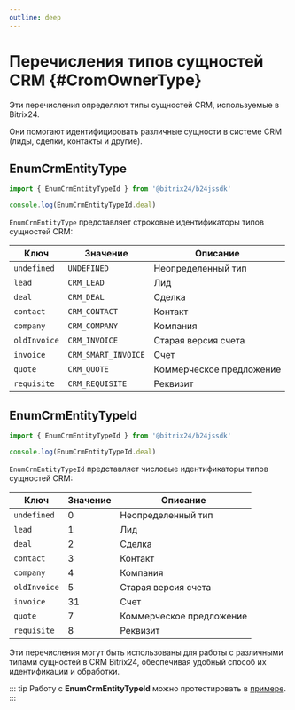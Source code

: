 ```yaml
---
outline: deep
---
```


# Перечисления типов сущностей CRM {#CromOwnerType}

Эти перечисления определяют типы сущностей CRM, используемые в Bitrix24.

Они помогают идентифицировать различные сущности в системе CRM (лиды, сделки, контакты и другие).

## EnumCrmEntityType

```ts
import { EnumCrmEntityTypeId } from '@bitrix24/b24jssdk'

console.log(EnumCrmEntityTypeId.deal)
```

`EnumCrmEntityType` представляет строковые идентификаторы типов сущностей CRM:

| Ключ         | Значение            | Описание                 |
|--------------|---------------------|--------------------------|
| `undefined`  | `UNDEFINED`         | Неопределенный тип       |
| `lead`       | `CRM_LEAD`          | Лид                      |
| `deal`       | `CRM_DEAL`          | Сделка                   |
| `contact`    | `CRM_CONTACT`       | Контакт                  |
| `company`    | `CRM_COMPANY`       | Компания                 |
| `oldInvoice` | `CRM_INVOICE`       | Старая версия счета      |
| `invoice`    | `CRM_SMART_INVOICE` | Счет                     |
| `quote`      | `CRM_QUOTE`         | Коммерческое предложение |
| `requisite`  | `CRM_REQUISITE`     | Реквизит                 |

## EnumCrmEntityTypeId

```ts
import { EnumCrmEntityTypeId } from '@bitrix24/b24jssdk'

console.log(EnumCrmEntityTypeId.deal)
```

`EnumCrmEntityTypeId` представляет числовые идентификаторы типов сущностей CRM:

| Ключ         | Значение | Описание                 |
|--------------|----------|--------------------------|
| `undefined`  | 0        | Неопределенный тип       |
| `lead`       | 1        | Лид                      |
| `deal`       | 2        | Сделка                   |
| `contact`    | 3        | Контакт                  |
| `company`    | 4        | Компания                 |
| `oldInvoice` | 5        | Старая версия счета      |
| `invoice`    | 31       | Счет                     |
| `quote`      | 7        | Коммерческое предложение |
| `requisite`  | 8        | Реквизит                 |

Эти перечисления могут быть использованы для работы с различными типами сущностей в CRM Bitrix24, обеспечивая удобный способ их идентификации и обработки.

::: tip
Работу с **EnumCrmEntityTypeId** можно протестировать в [примере](https://github.com/bitrix24/b24sdk-examples/blob/main/js/02-nuxt-hook/pages/hook/crm-item-list.client.vue).
:::